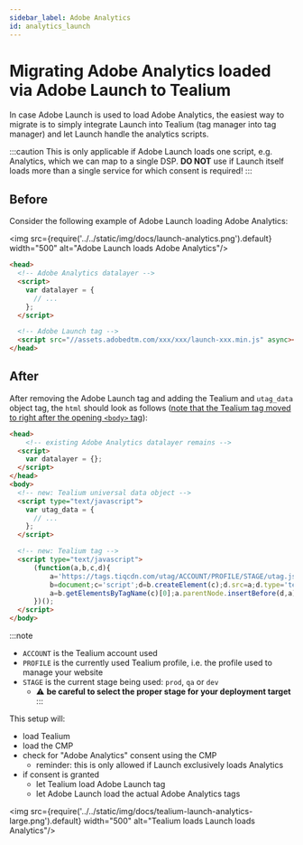 ```yaml
---
sidebar_label: Adobe Analytics
id: analytics_launch
---
```


# Migrating Adobe Analytics loaded via Adobe Launch to Tealium

In case Adobe Launch is used to load Adobe Analytics, the easiest way to migrate is to simply integrate Launch into Tealium (tag manager into tag manager) and let Launch handle the analytics scripts.

:::caution
This is only applicable if Adobe Launch loads one script, e.g. Analytics, which we can map to a single DSP.
**DO NOT** use if Launch itself loads more than a single service for which consent is required!
:::

## Before

Consider the following example of Adobe Launch loading Adobe Analytics:

<img src={require('../../static/img/docs/launch-analytics.png').default} width="500" alt="Adobe Launch loads Adobe Analytics"/>

```html
<head>
  <!-- Adobe Analytics datalayer -->
  <script>
    var datalayer = {
      // ...
    };
  </script>

  <!-- Adobe Launch tag -->
  <script src="//assets.adobedtm.com/xxx/xxx/launch-xxx.min.js" async></script>
</head>
```

## After

After removing the Adobe Launch tag and adding the Tealium and `utag_data` object tag, the `html` should look as follows ([note that the Tealium tag moved to right after the opening `<body>` tag](https://docs.tealium.com/platforms/javascript/install/#code-placement)):

<!-- prettier-ignore-start -->
```html
<head>
    <!-- existing Adobe Analytics datalayer remains -->
  <script>
    var datalayer = {};
  </script>
</head>
<body>
  <!-- new: Tealium universal data object -->
  <script type="text/javascript">
    var utag_data = {
      // ...
    };
  </script>

  <!-- new: Tealium tag -->
  <script type="text/javascript">
      (function(a,b,c,d){
          a='https://tags.tiqcdn.com/utag/ACCOUNT/PROFILE/STAGE/utag.js';
          b=document;c='script';d=b.createElement(c);d.src=a;d.type='text/java'+c;d.async=true;
          a=b.getElementsByTagName(c)[0];a.parentNode.insertBefore(d,a);
      })();
  </script>
</body>
```
<!-- prettier-ignore-end -->

:::note
- `ACCOUNT` is the Tealium account used
- `PROFILE` is the currently used Tealium profile, i.e. the profile used to manage your website
- `STAGE` is the current stage being used: `prod`, `qa` or `dev`
  - ⚠️ **be careful to select the proper stage for your deployment target**
:::
    
This setup will:

- load Tealium
- load the CMP
- check for "Adobe Analytics" consent using the CMP
  - reminder: this is only allowed if Launch exclusively loads Analytics
- if consent is granted
  - let Tealium load Adobe Launch tag
  - let Adobe Launch load the actual Adobe Analytics tags

<img src={require('../../static/img/docs/tealium-launch-analytics-large.png').default} width="500" alt="Tealium loads Launch loads Analytics"/>
